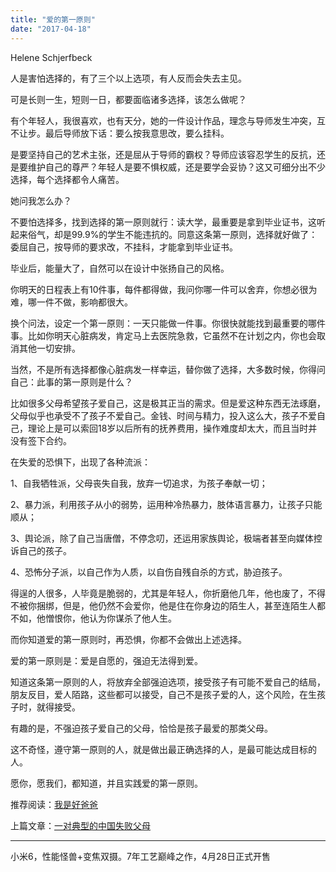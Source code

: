 ```yaml
---
title: "爱的第一原则"
date: "2017-04-18"
---
```


Helene Schjerfbeck

人是害怕选择的，有了三个以上选项，有人反而会失去主见。

可是长则一生，短则一日，都要面临诸多选择，该怎么做呢？

有个年轻人，我很喜欢，也有天分，她的一件设计作品，理念与导师发生冲突，互不让步。最后导师放下话：要么按我意思改，要么挂科。

是要坚持自己的艺术主张，还是屈从于导师的霸权？导师应该容忍学生的反抗，还是要维护自己的尊严？年轻人是要不惧权威，还是要学会妥协？这又可细分出不少选择，每个选择都令人痛苦。

她问我怎么办？

不要怕选择多，找到选择的第一原则就行：读大学，最重要是拿到毕业证书，这听起来俗气，却是99.9%的学生不能违抗的。同意这条第一原则，选择就好做了：委屈自己，按导师的要求改，不挂科，才能拿到毕业证书。

毕业后，能量大了，自然可以在设计中张扬自己的风格。

你明天的日程表上有10件事，每件都得做，我问你哪一件可以舍弃，你想必很为难，哪一件不做，影响都很大。

换个问法，设定一个第一原则：一天只能做一件事。你很快就能找到最重要的哪件事。比如你明天心脏病发，肯定马上去医院急救，它虽然不在计划之内，你也会取消其他一切安排。

当然，不是所有选择都像心脏病发一样幸运，替你做了选择，大多数时候，你得问自己：此事的第一原则是什么？  

比如很多父母希望孩子爱自己，这是极其正当的需求。但是爱这种东西无法琢磨，父母似乎也承受不了孩子不爱自己。金钱、时间与精力，投入这么大，孩子不爱自己，理论上是可以索回18岁以后所有的抚养费用，操作难度却太大，而且当时并没有签下合约。

在失爱的恐惧下，出现了各种流派：

1、自我牺牲派，父母丧失自我，放弃一切追求，为孩子奉献一切；

2、暴力派，利用孩子从小的弱势，运用种冷热暴力，肢体语言暴力，让孩子只能顺从；

3、舆论派，除了自己当唐僧，不停念叨，还运用家族舆论，极端者甚至向媒体控诉自己的孩子。

4、恐怖分子派，以自己作为人质，以自伤自残自杀的方式，胁迫孩子。

得逞的人很多，人毕竟是脆弱的，尤其是年轻人，你折磨他几年，他也废了，不得不被你捆绑，但是，他仍然不会爱你，他是住在你身边的陌生人，甚至连陌生人都不如，他憎恨你，他认为你谋杀了他人生。

而你知道爱的第一原则时，再恐惧，你都不会做出上述选择。  

爱的第一原则是：爱是自愿的，强迫无法得到爱。

知道这条第一原则的人，将放弃全部强迫选项，接受孩子有可能不爱自己的结局，朋友反目，爱人陌路，这些都可以接受，自己不是孩子爱的人，这个风险，在生孩子时，就得接受。

有趣的是，不强迫孩子爱自己的父母，恰恰是孩子最爱的那类父母。

这不奇怪，遵守第一原则的人，就是做出最正确选择的人，是最可能达成目标的人。

愿你，愿我们，都知道，并且实践爱的第一原则。

推荐阅读：[我是好爸爸](http://mp.weixin.qq.com/s?__biz=MjM5NDU0Mjk2MQ==&mid=2651622359&idx=1&sn=fa9c911890665caa2e543ab72a00e90e&scene=21#wechat_redirect)

上篇文章：[一对典型的中国失败父母](http://mp.weixin.qq.com/s?__biz=MjM5NDU0Mjk2MQ==&mid=2651622961&idx=1&sn=4722c1a9a378ee989804361f9b6fc1ac&chksm=bd7e0a2f8a0983390c5b94bbb229c5e8e03b5d9463b03aeac570f45e50d4df2b22d8f3449245&scene=21#wechat_redirect)

* * *

小米6，性能怪兽+变焦双摄。7年工艺巅峰之作，4月28日正式开售

